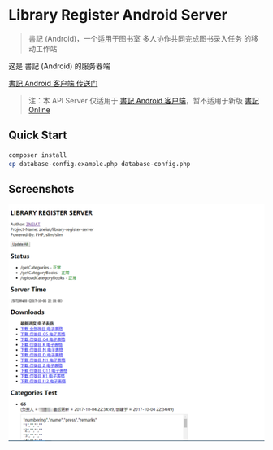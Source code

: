 # Library Register Android Server

> 書記 (Android)，一个适用于图书室 多人协作共同完成图书录入任务 的移动工作站

这是 書記 (Android) 的服务器端

[書記 Android 客户端 传送门](https://github.com/qwqcode/library-register-android)

> 注：本 API Server 仅适用于 [書記 Android 客户端](https://github.com/qwqcode/library-register-android)，暂不适用于新版 [書記 Online](https://github.com/qwqcode/book-register)

## Quick Start

```bash
composer install
cp database-config.example.php database-config.php
```

## Screenshots

![screenshot](./Screenshot.png)
